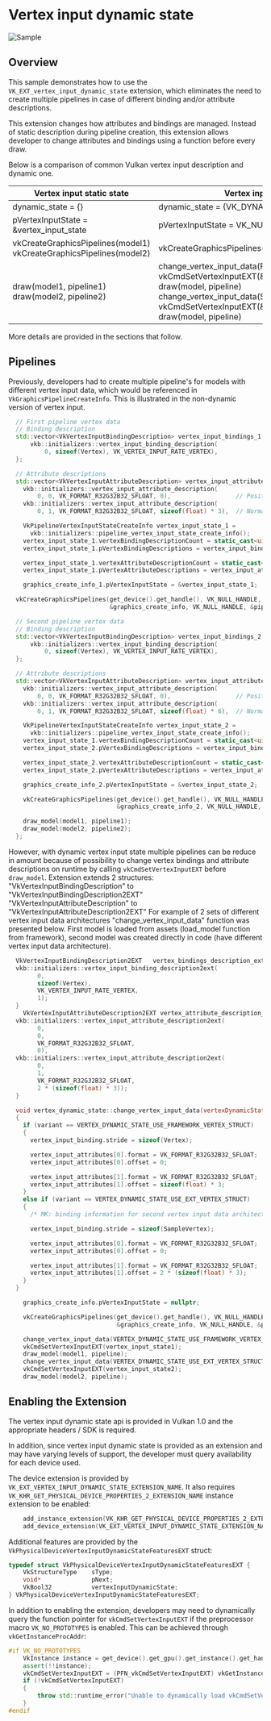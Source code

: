 <!--
- Copyright (c) 2022, XXXXXXXXXXXXXXXXXXXXXXXXXXXXXXXXXXXXXXXXXXXXXXXXXXXXXXXXXXXXXXXXXXX
-
- SPDX-License-Identifier: Apache-2.0
-
- Licensed under the Apache License, Version 2.0 the "License";
- you may not use this file except in compliance with the License.
- You may obtain a copy of the License at
-
-     http://www.apache.org/licenses/LICENSE-2.0
-
- Unless required by applicable law or agreed to in writing, software
- distributed under the License is distributed on an "AS IS" BASIS,
- WITHOUT WARRANTIES OR CONDITIONS OF ANY KIND, either express or implied.
- See the License for the specific language governing permissions and
- limitations under the License.
-
-->

# Vertex input dynamic state

![Sample](./images/sample.png)

## Overview

This sample demonstrates how to use the `VK_EXT_vertex_input_dynamic_state` extension, which eliminates the need to create multiple pipelines in case of different binding and/or attribute descriptions.

This extension changes how attributes and bindings are managed. Instead of static description during pipeline creation, this extension allows developer to change attributes and bindings using a function before every draw.

Below is a comparison of common Vulkan vertex input description and dynamic one.

| Vertex input static state                                              | Vertex input dynamic state                                                                                                                     |
| ---------------------------------------------------------------------- | ---------------------------------------------------------------------------------------------------------------------------------------------- |
| dynamic_state = {}                                                     | dynamic_state = {VK_DYNAMIC_STATE_VERTEX_INPUT_EXT}                                                                                            |
| pVertexInputState = &vertex_input_state                                | pVertexInputState = VK_NULL_HANDLE                                                                                                   |
| vkCreateGraphicsPipelines(model1)<br>vkCreateGraphicsPipelines(model2) | vkCreateGraphicsPipelines(model)                                                                                                               |
| draw(model1, pipeline1)<br> draw(model2, pipeline2)                    | change_vertex_input_data(FIRST_VERTEX_ARCHITECTURE)<br>vkCmdSetVertexInputEXT(&vertex_input_state1)<br>draw(model, pipeline)<br>change_vertex_input_data(SECOND_VERTEX_ARCHITECTURE)<br>vkCmdSetVertexInputEXT(&vertex_input_state2)<br>draw(model, pipeline) |

More details are provided in the sections that follow.

## Pipelines

Previously, developers had to create multiple pipeline's for models with different vertex input data, which would be referenced in 
`VkGraphicsPipelineCreateInfo`. This is illustrated in the non-dynamic version of vertex input.

```C++
  // First pipeline vertex data
  // Binding description
  std::vector<VkVertexInputBindingDescription> vertex_input_bindings_1 = {
      vkb::initializers::vertex_input_binding_description(
          0, sizeof(Vertex), VK_VERTEX_INPUT_RATE_VERTEX),
  };

  // Attribute descriptions
  std::vector<VkVertexInputAttributeDescription> vertex_input_attributes_1 = {
    vkb::initializers::vertex_input_attribute_description(
        0, 0, VK_FORMAT_R32G32B32_SFLOAT, 0),                  // Position
    vkb::initializers::vertex_input_attribute_description(
        0, 1, VK_FORMAT_R32G32B32_SFLOAT, sizeof(float) * 3),  // Normal

    VkPipelineVertexInputStateCreateInfo vertex_input_state_1 =
      vkb::initializers::pipeline_vertex_input_state_create_info();
    vertex_input_state_1.vertexBindingDescriptionCount = static_cast<uint32_t>(vertex_input_bindings_1.size());
    vertex_input_state_1.pVertexBindingDescriptions = vertex_input_bindings_1.data();

    vertex_input_state_1.vertexAttributeDescriptionCount = static_cast<uint32_t>(vertex_input_attributes_1.size());
    vertex_input_state_1.pVertexAttributeDescriptions = vertex_input_attributes_1.data();

    graphics_create_info_1.pVertexInputState = &vertex_input_state_1;

  vkCreateGraphicsPipelines(get_device().get_handle(), VK_NULL_HANDLE, 1,
                            &graphics_create_info, VK_NULL_HANDLE, &pipeline1);

  // Second pipeline vertex data
  // Binding description
  std::vector<VkVertexInputBindingDescription> vertex_input_bindings_2 = {
      vkb::initializers::vertex_input_binding_description(
          0, sizeof(Vertex), VK_VERTEX_INPUT_RATE_VERTEX),
  };

  // Attribute descriptions
  std::vector<VkVertexInputAttributeDescription> vertex_input_attributes_2 = {
    vkb::initializers::vertex_input_attribute_description(
        0, 0, VK_FORMAT_R32G32B32_SFLOAT, 0),                  // Position
    vkb::initializers::vertex_input_attribute_description(
        0, 1, VK_FORMAT_R32G32B32_SFLOAT, sizeof(float) * 6),  // Normal

    VkPipelineVertexInputStateCreateInfo vertex_input_state_2 =
      vkb::initializers::pipeline_vertex_input_state_create_info();
    vertex_input_state_1.vertexBindingDescriptionCount = static_cast<uint32_t>(vertex_input_bindings_2.size());
    vertex_input_state_2.pVertexBindingDescriptions = vertex_input_bindings_2.data();

    vertex_input_state_2.vertexAttributeDescriptionCount = static_cast<uint32_t>(vertex_input_attributes_2.size());
    vertex_input_state_2.pVertexAttributeDescriptions = vertex_input_attributes_2.data();

    graphics_create_info_2.pVertexInputState = &vertex_input_state_2;

    vkCreateGraphicsPipelines(get_device().get_handle(), VK_NULL_HANDLE, 1,
                              &graphics_create_info_2, VK_NULL_HANDLE, &pipeline2); 

    draw_model(model1, pipeline1);
    draw_model(model2, pipeline2);
  };
```

However, with dynamic vertex input state multiple pipelines can be reduce in amount because of possibility to change vertex
bindings and attribute descriptions on runtime by calling `vkCmdSetVertexInputEXT` before `draw_model`.
Extension extends 2 structures: 
"VkVertexInputBindingDescription" to "VkVertexInputBindingDescription2EXT" 
"VkVertexInputAttributeDescription" to "VkVertexInputAttributeDescription2EXT"
For example of 2 sets of different vertex input data architectures "change_vertex_input_data" function was presented below. First model is loaded from assets (load_model function from framework), second model was created directly in code (have different vertex input data architecture).

```C++
  VkVertexInputBindingDescription2EXT   vertex_bindings_description_ext = {
  vkb::initializers::vertex_input_binding_description2ext(
	    0,
	    sizeof(Vertex),
	    VK_VERTEX_INPUT_RATE_VERTEX,
	    1);
  }
	VkVertexInputAttributeDescription2EXT vertex_attribute_description_ext[2] = {
  vkb::initializers::vertex_input_attribute_description2ext(
	    0,
	    0,
	    VK_FORMAT_R32G32B32_SFLOAT,
	    0),
  vkb::initializers::vertex_input_attribute_description2ext(
	    0,
	    1,
	    VK_FORMAT_R32G32B32_SFLOAT,
	    2 * (sizeof(float) * 3));
  }

  void vertex_dynamic_state::change_vertex_input_data(vertexDynamicStateVertexStruct_t variant)
  {
    if (variant == VERTEX_DYNAMIC_STATE_USE_FRAMEWORK_VERTEX_STRUCT)
    {
      vertex_input_binding.stride = sizeof(Vertex);

      vertex_input_attributes[0].format = VK_FORMAT_R32G32B32_SFLOAT;
      vertex_input_attributes[0].offset = 0;

      vertex_input_attributes[1].format = VK_FORMAT_R32G32B32_SFLOAT;
      vertex_input_attributes[1].offset = sizeof(float) * 3;
    }
    else if (variant == VERTEX_DYNAMIC_STATE_USE_EXT_VERTEX_STRUCT)
    {
      /* MK: binding information for second vertex input data architecture) */

      vertex_input_binding.stride = sizeof(SampleVertex);

      vertex_input_attributes[0].format = VK_FORMAT_R32G32B32_SFLOAT;
      vertex_input_attributes[0].offset = 0;

      vertex_input_attributes[1].format = VK_FORMAT_R32G32B32_SFLOAT;
      vertex_input_attributes[1].offset = 2 * (sizeof(float) * 3);
    }
  }

    graphics_create_info.pVertexInputState = nullptr;

    vkCreateGraphicsPipelines(get_device().get_handle(), VK_NULL_HANDLE, 1,
                              &graphics_create_info, VK_NULL_HANDLE, &pipeline);

    change_vertex_input_data(VERTEX_DYNAMIC_STATE_USE_FRAMEWORK_VERTEX_STRUCT);
    vkCmdSetVertexInputEXT(vertex_input_state1);
    draw_model(model1, pipeline);
    change_vertex_input_data(VERTEX_DYNAMIC_STATE_USE_EXT_VERTEX_STRUCT);
    vkCmdSetVertexInputEXT(vertex_input_state2);
    draw_model(model2, pipeline);
```

## Enabling the Extension

The vertex input dynamic state api is provided in Vulkan 1.0 and the appropriate headers / SDK is required.

In addition, since vertex input dynamic state is provided as an extension and may have varying levels of support, the developer must query availability for each device used.

The device extension is provided by `VK_EXT_VERTEX_INPUT_DYNAMIC_STATE_EXTENSION_NAME`. It also requires 
`VK_KHR_GET_PHYSICAL_DEVICE_PROPERTIES_2_EXTENSION_NAME` instance extension to be enabled:

```C++
	add_instance_extension(VK_KHR_GET_PHYSICAL_DEVICE_PROPERTIES_2_EXTENSION_NAME);
	add_device_extension(VK_EXT_VERTEX_INPUT_DYNAMIC_STATE_EXTENSION_NAME);
```

Additional features are provided by the `VkPhysicalDeviceVertexInputDynamicStateFeaturesEXT` struct:

```C++
typedef struct VkPhysicalDeviceVertexInputDynamicStateFeaturesEXT {
    VkStructureType    sType;
    void*              pNext;
    VkBool32           vertexInputDynamicState;
} VkPhysicalDeviceVertexInputDynamicStateFeaturesEXT;
```

In addition to enabling the extension, developers may need to dynamically query the function pointer for `vkCmdSetVertexInputEXT` if the preprocessor macro `VK_NO_PROTOTYPES` is enabled. This can be achieved through `vkGetInstanceProcAddr`:

```C++
#if VK_NO_PROTOTYPES
	VkInstance instance = get_device().get_gpu().get_instance().get_handle();
	assert(!!instance);
	vkCmdSetVertexInputEXT = (PFN_vkCmdSetVertexInputEXT) vkGetInstanceProcAddr(instance, "vkCmdSetVertexInputEXT");
	if (!vkCmdSetVertexInputEXT)
	{
		throw std::runtime_error("Unable to dynamically load vkCmdSetVertexInputEXT");
	}
#endif
```
